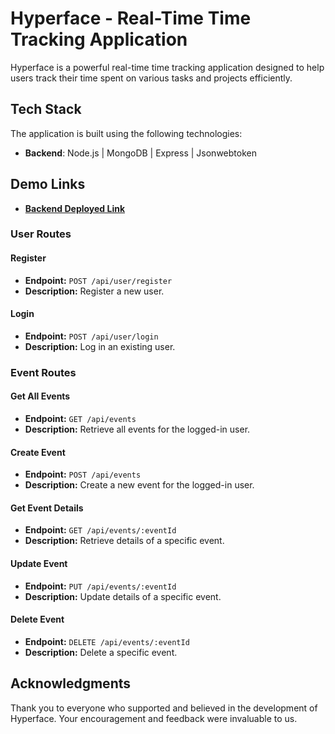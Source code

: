# Hyperface - Real-Time Time Tracking Application



Hyperface is a powerful real-time time tracking application designed to help users track their time spent on various tasks and projects efficiently.

## Tech Stack

The application is built using the following technologies:
- **Backend**: Node.js | MongoDB | Express | Jsonwebtoken


## Demo Links

- [**Backend Deployed Link**](https://hyperface-qsmv.onrender.com)



### User Routes

#### Register

- **Endpoint:** `POST /api/user/register`
- **Description:** Register a new user.

#### Login

- **Endpoint:** `POST /api/user/login`
- **Description:** Log in an existing user.

### Event Routes

#### Get All Events

- **Endpoint:** `GET /api/events`
- **Description:** Retrieve all events for the logged-in user.

#### Create Event

- **Endpoint:** `POST /api/events`
- **Description:** Create a new event for the logged-in user.

#### Get Event Details

- **Endpoint:** `GET /api/events/:eventId`
- **Description:** Retrieve details of a specific event.

#### Update Event

- **Endpoint:** `PUT /api/events/:eventId`
- **Description:** Update details of a specific event.

#### Delete Event

- **Endpoint:** `DELETE /api/events/:eventId`
- **Description:** Delete a specific event.



## Acknowledgments


Thank you to everyone who supported and believed in the development of Hyperface. Your encouragement and feedback were invaluable to us.
